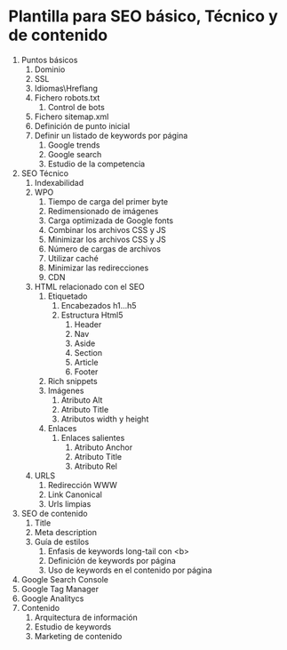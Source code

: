 # Plantilla para SEO básico, Técnico y de contenido

1. Puntos básicos 
    1. Dominio
    2. SSL
    3. Idiomas\Hreflang
    4. Fichero robots.txt 
        1. Control de bots
    5. Fichero sitemap.xml
    6. Definición de punto inicial
    7. Definir un listado de keywords por página
        1. Google trends
        2. Google search
        3. Estudio de la competencia
2. SEO Técnico
    1. Indexabilidad
    2. WPO 
        1. Tiempo de carga del primer byte
        2. Redimensionado de imágenes
        3. Carga optimizada de Google fonts
        4. Combinar los archivos CSS y JS
        5. Minimizar los archivos CSS y JS
        6. Número de cargas de archivos
        7. Utilizar caché
        8. Minimizar las redirecciones
        9. CDN
    3. HTML relacionado con el SEO
        1. Etiquetado 
            1. Encabezados h1...h5
            2. Estructura Html5
                1. Header
                2. Nav
                3. Aside
                4. Section
                5. Article
                6. Footer
        2. Rich snippets
        3. Imágenes
            1. Atributo Alt
            2. Atributo Title
            3. Atributos width y height
        4. Enlaces
            1. Enlaces salientes
                1. Atributo Anchor
                2. Atributo Title 
                3. Atributo Rel
    4. URLS
        1. Redirección WWW
        2. Link Canonical
        3. Urls limpias 
3. SEO de contenido
    1. Title
    2. Meta description
    3. Guía de estilos
        1. Enfasis de keywords long-tail con &lt;b>
        2. Definición de keywords por página
        2. Uso de keywords en el contenido por página
60. Google Search Console
70. Google Tag Manager
80. Google Analitycs
90. Contenido
    1. Arquitectura de información
    2. Estudio de keywords
    3. Marketing de contenido
